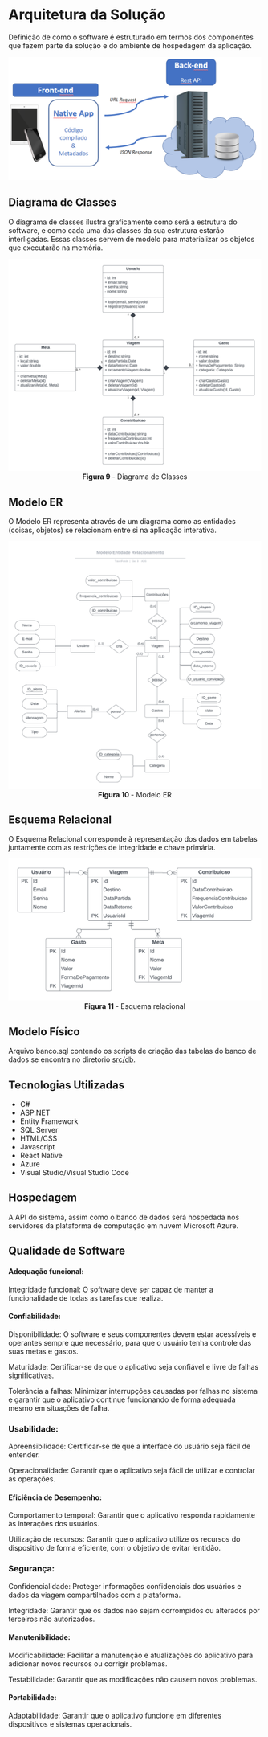 # Arquitetura da Solução


Definição de como o software é estruturado em termos dos componentes que fazem parte da solução e do ambiente de hospedagem da aplicação.

![Arquitetura da Solução](img/02-mob-arch.png)

## Diagrama de Classes

O diagrama de classes ilustra graficamente como será a estrutura do software, e como cada uma das classes da sua estrutura estarão interligadas. Essas classes servem de modelo para materializar os objetos que executarão na memória.

<div align="center">
<img src="img/diagrama-classes.png"> <br>
<b>Figura 9 </b>- Diagrama de Classes
</div>

## Modelo ER

O Modelo ER representa através de um diagrama como as entidades (coisas, objetos) se relacionam entre si na aplicação interativa.


  <div align="center">
<img src="img/diagrama_er2.png"> <br>
<b>Figura 10 </b>- Modelo ER
</div>

## Esquema Relacional

O Esquema Relacional corresponde à representação dos dados em tabelas juntamente com as restrições de integridade e chave primária.

<div align="center">
<img src="img/base-dados.png"> <br>
<b>Figura 11 </b>- Esquema relacional
</div>

## Modelo Físico

Arquivo banco.sql contendo os scripts de criação das tabelas do banco de dados se encontra no diretorio <a href="../src/db/banco.sql">src/db</a>.

## Tecnologias Utilizadas

- C#
- ASP.NET
- Entity Framework
- SQL Server
- HTML/CSS
- Javascript
- React Native
- Azure
- Visual Studio/Visual Studio Code

## Hospedagem

A API do sistema, assim como o banco de dados será hospedada nos servidores da plataforma de computação em nuvem Microsoft Azure.

## Qualidade de Software

#### Adequação funcional:

Integridade funcional: O software deve ser capaz de manter a funcionalidade de todas as tarefas que realiza.

#### Confiabilidade:

Disponibilidade: O software e seus componentes devem estar acessíveis e operantes sempre que necessário, para que o usuário tenha controle das suas metas e gastos.

Maturidade: Certificar-se de que o aplicativo seja confiável e livre de falhas significativas.

Tolerância a falhas: Minimizar interrupções causadas por falhas no sistema e garantir que o aplicativo continue funcionando de forma adequada mesmo em situações de falha.

### Usabilidade:

Apreensibilidade: Certificar-se de que a interface do usuário seja fácil de entender.

Operacionalidade: Garantir que o aplicativo seja fácil de utilizar e controlar as operações.

#### Eficiência de Desempenho:

Comportamento temporal: Garantir que o aplicativo responda rapidamente às interações dos usuários.

Utilização de recursos: Garantir que o aplicativo utilize os recursos do dispositivo de forma eficiente, com o objetivo de evitar lentidão.

### Segurança:

Confidencialidade: Proteger informações confidenciais dos usuários e dados da viagem compartilhados com a plataforma.

Integridade: Garantir que os dados não sejam corrompidos ou alterados por terceiros não autorizados.


#### Manutenibilidade:

Modificabilidade: Facilitar a manutenção e atualizações do aplicativo para adicionar novos recursos ou corrigir problemas.

Testabilidade: Garantir que as modificações não causem novos problemas.

#### Portabilidade:

Adaptabilidade: Garantir que o aplicativo funcione em diferentes dispositivos e sistemas operacionais.

